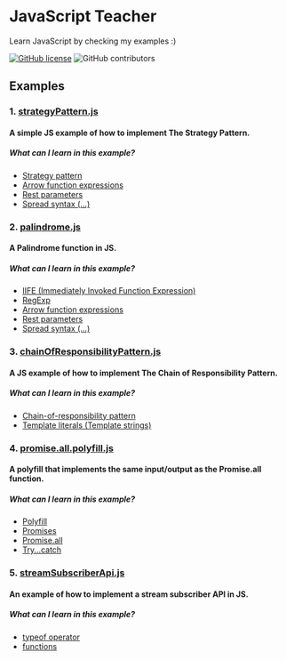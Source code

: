 # JavaScript Teacher

Learn JavaScript by checking my examples :)

[![GitHub license](https://img.shields.io/badge/license-MIT-blue.svg)](https://github.com/rogeroliveira84/javascript-teacher/blob/master/LICENSE) ![GitHub contributors](https://img.shields.io/github/contributors/rogeroliveira84/javascript-teacher.svg?color=orange)

## Examples

### 1. [strategyPattern.js](https://github.com/rogeroliveira84/javascript-teacher/blob/master/strategyPattern.js)

#### A simple JS example of how to implement The Strategy Pattern.

##### What can I learn in this example?

- [Strategy pattern](https://en.wikipedia.org/wiki/Strategy_pattern)
- [Arrow function expressions](https://developer.mozilla.org/en-US/docs/Web/JavaScript/Reference/Functions/Arrow_functions)
- [Rest parameters](https://developer.mozilla.org/en-US/docs/Web/JavaScript/Reference/Functions/rest_parameters)
- [Spread syntax (...)](https://developer.mozilla.org/en-US/docs/Web/JavaScript/Reference/Operators/Spread_syntax)

### 2. [palindrome.js](https://github.com/rogeroliveira84/javascript-teacher/blob/master/palindrome.js)

#### A Palindrome function in JS.

##### What can I learn in this example?

- [IIFE (Immediately Invoked Function Expression)](https://developer.mozilla.org/en-US/docs/Glossary/IIFE)
- [RegExp](https://developer.mozilla.org/en-US/docs/Web/JavaScript/Reference/Global_Objects/RegExp)
- [Arrow function expressions](https://developer.mozilla.org/en-US/docs/Web/JavaScript/Reference/Functions/Arrow_functions)
- [Rest parameters](https://developer.mozilla.org/en-US/docs/Web/JavaScript/Reference/Functions/rest_parameters)
- [Spread syntax (...)](https://developer.mozilla.org/en-US/docs/Web/JavaScript/Reference/Operators/Spread_syntax)

### 3. [chainOfResponsibilityPattern.js](https://github.com/rogeroliveira84/javascript-teacher/blob/master/chainOfResponsibilityPattern.js)

#### A JS example of how to implement The Chain of Responsibility Pattern.

##### What can I learn in this example?

- [Chain-of-responsibility pattern](https://en.wikipedia.org/wiki/Chain-of-responsibility_pattern)
- [Template literals (Template strings)](https://developer.mozilla.org/en-US/docs/Web/JavaScript/Reference/Template_literals)

### 4. [promise.all.polyfill.js](https://github.com/rogeroliveira84/javascript-teacher/blob/master/promise.all.polyfill.js)

#### A polyfill that implements the same input/output as the Promise.all function.

##### What can I learn in this example?

- [Polyfill](https://developer.mozilla.org/en-US/docs/Glossary/Polyfill)
- [Promises](https://www.w3schools.com/Js/js_promise.asp)
- [Promise.all](https://developer.mozilla.org/en-US/docs/Web/JavaScript/Reference/Global_Objects/Promise/all)
- [Try...catch](https://developer.mozilla.org/en-US/docs/Web/JavaScript/Reference/Statements/try...catch)

### 5. [streamSubscriberApi.js](https://github.com/rogeroliveira84/javascript-teacher/blob/master/streamSubscriberApi.js)

#### An example of how to implement a stream subscriber API in JS.

##### What can I learn in this example?

- [typeof operator](https://developer.mozilla.org/en-US/docs/Web/JavaScript/Reference/Operators/typeof)
- [functions](https://developer.mozilla.org/en-US/docs/Web/JavaScript/Guide/Functions)
